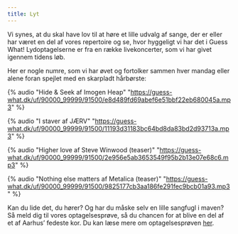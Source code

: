 ```yaml
---
title: Lyt
---
```


Vi synes, at du skal have lov til at høre et lille udvalg af sange, der er eller har været en del af vores repertoire og se, hvor hyggeligt vi har det i Guess What! Lydoptagelserne er fra en række livekoncerter, som vi har givet igennem tidens løb. 

Her er nogle numre, som vi har øvet og fortolker sammen hver mandag eller alene foran spejlet med en skarpladt hårbørste:

{% audio "Hide & Seek af Imogen Heap" "https://guess-what.dk/uf/90000_99999/91500/e8d489fd69abef6e51bbf22eb680045a.mp3" %}

{% audio "I staver af JÆRV" "https://guess-what.dk/uf/90000_99999/91500/11193d31183bc64bd8da83bd2d93713a.mp3" %}

{% audio "Higher love af Steve Winwood (teaser)" "https://guess-what.dk/uf/90000_99999/91500/2e956e5ab3653549f95b2b13e07e68c6.mp3" %}

{% audio "Nothing else matters af Metalica (teaser)" "https://guess-what.dk/uf/90000_99999/91500/9825177cb3aa186fe291fec9bcb01a93.mp3" %}
 
Kan du lide det, du hører?
Og har du måske selv en lille sangfugl i maven? Så meld dig til vores optagelsesprøve, så du chancen for at blive en del af et af Aarhus’ fedeste kor. Du kan læse mere om optagelsesprøven [her](/bliv-medlem).
